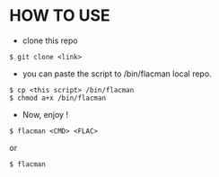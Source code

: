 # HOW TO USE
* clone this repo
```
$ git clone <link>
```
* you can paste the script to /bin/flacman local repo.
```
$ cp <this script> /bin/flacman
$ chmod a+x /bin/flacman
```
* Now, enjoy !
```
$ flacman <CMD> <FLAC>
```
or 
```
$ flacman 
```